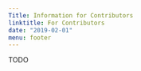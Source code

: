 ```yaml
---
Title: Information for Contributors
linktitle: For Contributors
date: "2019-02-01"
menu: footer
---
```


TODO
